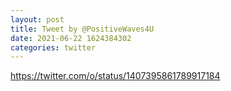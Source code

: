 ```yaml
--- 
layout: post 
title: Tweet by @PositiveWaves4U 
date: 2021-06-22 1624384302 
categories: twitter 
--- 
```

https://twitter.com/o/status/1407395861789917184